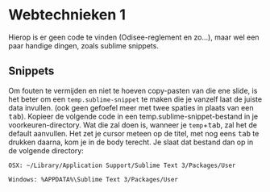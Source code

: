 # Webtechnieken 1

Hierop is er geen code te vinden (Odisee-reglement en zo…), maar wel een paar handige dingen, zoals sublime snippets.

## Snippets

Om fouten te vermijden en niet te hoeven copy-pasten van die ene slide, is het beter om een `temp.sublime-snippet` te maken die je vanzelf laat de juiste data invullen. (ook geen gefoefel meer met twee spaties in plaats van een <kbd>tab</kbd>). Kopieer de volgende code in een temp.sublime-snippet-bestand in je voorkeuren-directory. Wat die zal doen is, wanneer je `temp`+<kbd>tab</kbd>, zal het de default aanvullen. Het zet je cursor meteen op de titel, met nog eens <kbd>tab</kbd> te drukken daarna, kom je in de body terecht. Je slaat dat bestand dan op in de volgende directory:

`OSX: ~/Library/Application Support/Sublime Text 3/Packages/User`

`Windows: %APPDATA%\Sublime Text 3/Packages/User`